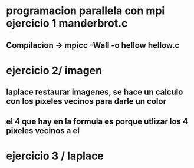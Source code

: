 # programacion parallela con mpi ejercicio 1 manderbrot.c
## Compilacion -> mpicc -Wall -o hellow hellow.c

# ejercicio 2/ imagen
## laplace restaurar imagenes, se hace un calculo con los pixeles vecinos para darle un color
## el 4 que hay en la formula es porque utlizar los 4 pixeles vecinos a el

# ejercicio 3 / laplace